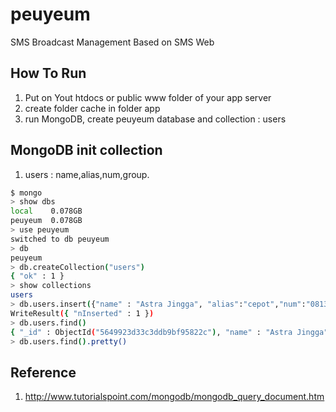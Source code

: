 # peuyeum
SMS Broadcast Management Based on SMS Web

## How To Run
 1. Put on Yout htdocs or public www folder of your app server
 2. create folder cache in folder app
 3. run MongoDB, create peuyeum database and collection : users

## MongoDB init collection
 1. users : name,alias,num,group.

```sh
$ mongo
> show dbs
local    0.078GB
peuyeum  0.078GB
> use peuyeum
switched to db peuyeum
> db
peuyeum
> db.createCollection("users")
{ "ok" : 1 }
> show collections
users
> db.users.insert({"name" : "Astra Jingga", "alias":"cepot","num":"081312000300","group":"punakawan"})
WriteResult({ "nInserted" : 1 })
> db.users.find()
{ "_id" : ObjectId("5649923d33c3ddb9bf95822c"), "name" : "Astra Jingga", "alias" : "cepot", "num" : "081312000300", "group" : "punakawan" }
> db.users.find().pretty()
```

## Reference
 1. http://www.tutorialspoint.com/mongodb/mongodb_query_document.htm